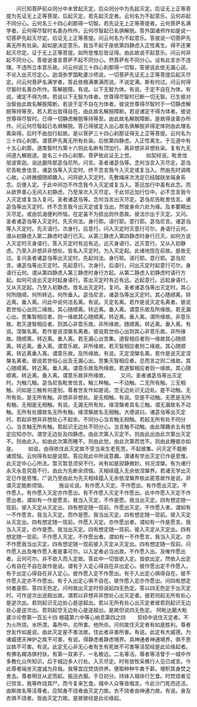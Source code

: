 <!-- { "loadSidebar": true } -->
　　问已知菩萨前众同分中未曾起灭定。后众同分中为先起灭定。后证无上正等菩提为先证无上正等菩提。后起灭定。若先起灭定者。云何名为不起意乐。云何非起不同分心。云何名三十四心刹那得一切智。若先证无上正等菩提者。云何菩萨名满学者。云何得尽智时名善办所作。云何尽智起已名俱解脱。答外国诸师作如是说一切菩萨先起灭尽定。后证无上正等菩提。问云何名为不起意乐。答彼说一切菩萨先离无所有处染。起如是决定意乐。我当不起于座依第四静虑入正性离生。得不还果起灭尽定。证于无上正等菩提。如所思惟后皆证得。由此故说不起意乐。问云何非起不同分心。答彼说谁言菩萨不起不同分心。然菩萨有不同分心。设有此言亦不违理。不违所立本意乐故。问云何说三十四心刹那得一切智。答彼说此依无漏心说。不论入出灭尽定心。迦湿弥罗国毗婆沙师说。一切菩萨先证无上正等菩提后起灭尽定。问云何菩萨名满学者。答此依根满果满而说。不说定满。斯有何过。问云何得尽智时名善办所作。答解脱障。有说。以下无智为体。有说。于定不自在为体。有说。诸定不得为体。若说以下无智为体者。世尊得尽智时已断一切无智。已生彼对治智由此故名解脱障断。若说于定不自在为体者。彼说世尊得尽智时于一切静虑解脱等持等至。若入若出皆得自在。由此故名解脱障断。若说诸定不得为体者。彼说世尊得尽智时。已得一切静虑解脱等持等至。由此故名解脱障断。是故得说善办所作。问云何尽智起已名俱解脱。答已得彼定入出心故名俱解脱非得定体则由此理名离染得。后时不由加行起故。是以菩萨三十四心刹那证得无上正等菩提。云何名为三十四心刹那。谓菩萨先离无所有处染。后依第四静虑。入正性离生。于见道中有十五心刹那。道类智时为第十六则此名断有顶加行。离非想非非想处染。复有九无间道九解脱道。是名三十四心刹那。菩萨依此证无上觉。
　　如契经说。毗舍佉邬波索迦。诣达磨阵那苾刍尼所。问言。圣者诸苾刍等。念何当言入灭尽定。苾刍尼告毗舍佉言。诸苾刍等入灭定时。终不念言我今入灭定或复当入。然由先时调练心故。心转微细随顺趣入。问将欲入灭定时。先敷绳床次洗足已结跏趺坐端身系念。后便入定。于此中间岂不作念我今入灭定或复当入。答远加行中虽有此念。而从欲界善心无间入初静虑。乃至渐次入灭尽定。于此邻近加行位中。必不念言我今入灭定或复当入复问。圣者诸苾刍等。念何当言出灭尽定。苾刍尼告毗舍佉言。诸苾刍等出灭定时。终不念言我今出灭定或复当出。然彼身命六处为缘。及本要期出灭尽定。或由饥渴便利所恼。在定虽不为损出则作患故。彼法尔出于灭定。又问。圣者诸苾刍等入灭定时。先灭何法。身行耶。语行耶。意行耶。苾刍尼言。诸苾刍等入灭定时。先灭语行。次身行。后意行。问入灭定时灭意行可尔。身语行云何。谓从初静虑入第二静虑时语行已灭。从第三静虑入第四静虑时身行已灭。如何方说入灭定时灭身语行。答入灭定时有远有近。远灭身语行。近灭意行。又从入初静虑。乃至入非想非非想处。皆名入灭定时。为入灭定起。此诸地现在前故。是故无过。复问圣者诸苾刍等出灭定时。先起何法。身行耶。语行耶。意行耶。苾刍尼言。诸苾刍等出灭定时。先起意行。次身行。后语行。问出灭定时起意行可尔。身语行云何。谓从第四静虑入第三静虑时身行方起。从第二静虑入初静虑时语行方起。如何可说出灭定时起身语行。答出灭定时有近有远。近起意行。远起身语行。又从灭定起。乃至入初静虑。皆名出灭定时。复问。圣者诸苾刍等出灭定时。其心何所随顺。何所转近。何所垂入。苾刍尼言。诸苾刍等出灭定时。其心随顺离。转近离。垂入离。问此中说何法名离。有说。灭定名离。若作是说灭定名离者。彼说若世俗心出则二缘故。其心随顺离。转近离。垂入离。谓意乐故及所缘故。若无漏心出。苦集智相应者。则一缘故其心随顺离。转近离。垂入离。谓所缘故。非意乐故。若灭道智相应者。则其心非意乐故。非所缘故。随顺离。转近离。垂入离。有说。涅槃名离。若作是说涅槃名离者。彼说若世俗心出则其心非意乐故。非所缘故。随顺离。转近离。垂入离。若无漏心出苦集。道智相应者则一缘故其心随顺离。转近离。垂入离。谓意乐故。非所缘故。若灭智相应者则二缘故。其心随顺离。转近离垂入离。谓意乐故。及所缘故。有说。灭定涅槃名离。若作是说灭定涅槃名离者。彼说若世俗心出及无漏心出。苦集灭智相应者。总而言之则二缘故。其心随顺离。转近离。垂入离。谓意乐故及所缘故。若道智相应者则一缘故。其心随顺离。转近离。垂入离。谓意乐故非所缘故。
　　又问。圣者诸苾刍等出灭定时。为触几触。苾刍尼告毗舍佉言。触三种触。一不动触。二无所有触。三无相触。问如是三触有何差别。尊者世友作如是说。空无边处识无边处。是不动触。无所有处。是无所有触。非想非非想处。是无相触。有说。空是不动触。无愿是无所有触。无相是无相触。有说。无漏无所有处。缘涅槃者具名三触。谓无漏故名不动触。无所有处摄故名无所有触。缘涅槃故名无相触。大德说曰。诸苾刍等出灭定时。若起非想非非想处心不起余。不同分心当言触无相触。若起无所有处不同分心。当言触无所有触。若起识无边处不同分心。当言触不动触。由此理趣余五有想定应知亦尔。谓空无边处及四静虑。由此次第入灭定不。则由此出由此次第出灭定不。则由此入。如由此次第而睡不。则由此觉。由此次第而觉不。则由此睡彼亦如是。
　　如说。由得依住此灭定故不受当来生老死苦。不起彼集。问灭定不能断诸烦恼。云何得有如是说耶。答应观此中所说意趣。谓诸有学出灭定已作是思惟。此灭定中心心所法。暂灭暂息须臾不行。尚有如是寂静微妙。何况涅槃。有为诸行永灭永息究竟不行。由此为先断余烦恼。灭相续蕴入无余依涅槃界。若诸无学出灭定已作是思惟。广说乃至由此为先灭相续蕴入无余依涅槃界依此密意故作是说。非谓灭定能断烦恼。
　　施设论说。有作愿入灭定。不作愿出。有作愿出灭定。不作愿入。有作愿入灭定亦作愿出。有不作愿入灭定不作愿出。此中作愿入灭定不作愿出者。谓如有一作是愿言。我当入灭定。不作是愿。我当出灭定。四有想定随一现前。彼入灭定从灭定出。四有想定随一现前。作愿出灭定。不作愿入者。谓如有一不作愿言。我当入灭定。而作是愿。我当出灭定。四有想定随一现前。彼入灭定从灭定出。四有想定随一现前。作愿入灭定。亦作愿出者。谓如有一作是愿言。我当入灭定。亦作是愿。我当出灭定。四有想定随一现前。彼入灭定从灭定出。四有想定随一现前。不作愿入灭定。不作愿出者。谓如有一不作愿言。我当入灭定。亦不作愿我当出灭定。四有想定随一现前彼入灭定从灭定出。四有想定随一现前。问作愿入出及唯作愿入者是事可尔。以入定者必当出故。不作愿入出。及唯作愿出者。云何可尔。非不欲入而入定故。答此中一切皆欲入定。皆欲出定。然依入出定心有自在不自在故作是说。谓有于入定心得自在非出定心。彼作愿出定不作愿入。有于出定心得自在非入定心。彼作愿入定不作愿出。有于入出定心俱得自在。彼不作愿入定亦不作愿出。有于入出定心俱不自在。彼作愿入定亦作愿出。问四有想定何者是耶。答四无色定。问何故出灭定时但说起四无色定。答以四无色定于出灭定时。可作逆次出逆超出故。谓若以非想非非想处心出灭定者。彼若则起无所有处心是逆次出。若则起识无边处心是逆超出。若以无所有处心出灭定者彼若则起识无边处心是逆次出。若则起空无边处心是逆超出。是故但说四无色定。
阿毗达磨大毗婆沙论卷第一百五十四
根蕴第六中等心纳息第四之四
　　契经中说住灭定者。不为火所烧。水所漂。毒所中。刃所害。他所杀。问何故住灭定者有如是胜利。尊者世友作如是说。由此灭定是不害法故。住此者非害所害。有说。此定有大威德。为诸威德天神护之故不可害。有说。得静虑者静虑境界。具神通者神通境界。俱不思议故不可害。有说。此定无心非无心者有生有死故不可害等活契经是此论缘起者。有佛名羯洛俱村驮。有第一双弟子。一名极远。二名等活。尊者等活曾于一城中作多教化众所知识。后于城边多人行处。入灭尽定。时有放牧采樵行人见已咸言。今此尊者端坐灭度诚为异哉。我等宜应焚烧供养。便取种种牛粪干薪。埋积其身焚之舍去。尊者明旦从定而起。振迅衣服。于日初分。持钵入城徐行乞食。时焚烧者见已惊言。我等昨烧其尸。而今复来乞食。城中人众等皆唱言。今此沙门死而还活。由斯故名等活尊者。应知身不烧者由灭定力故。衣不烧者由神通力故。有说。身及衣俱不烧者。皆由灭定力故。是故彼经是此论缘起。
